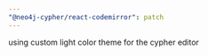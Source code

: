 ```yaml
---
"@neo4j-cypher/react-codemirror": patch
---
```


using custom light color theme for the cypher editor
